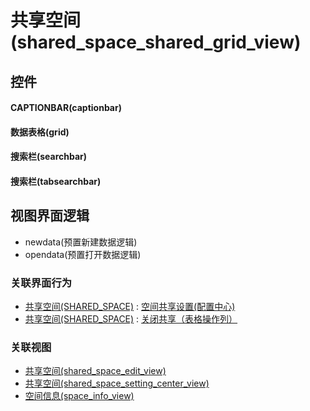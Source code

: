 # 共享空间(shared_space_shared_grid_view)  <!-- {docsify-ignore-all} -->



## 控件
#### CAPTIONBAR(captionbar)
#### 数据表格(grid)
#### 搜索栏(searchbar)
#### 搜索栏(tabsearchbar)

## 视图界面逻辑
  * newdata(预置新建数据逻辑)
  * opendata(预置打开数据逻辑)


### 关联界面行为
  * [共享空间(SHARED_SPACE)](module/Wiki/shared_space) : [空间共享设置(配置中心)](module/Wiki/shared_space#界面行为)
  * [共享空间(SHARED_SPACE)](module/Wiki/shared_space) : [关闭共享（表格操作列）](module/Wiki/shared_space#界面行为)

### 关联视图
  * [共享空间(shared_space_edit_view)](app/view/shared_space_edit_view)
  * [共享空间(shared_space_setting_center_view)](app/view/shared_space_setting_center_view)
  * [空间信息(space_info_view)](app/view/space_info_view)

<script>
 const { createApp } = Vue
  createApp({
    data() {
      return {

      }
    }
  }).use(ElementPlus).mount('#app')
</script>